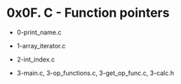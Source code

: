 # 0x0F. C - Function pointers

* 0-print_name.c

* 1-array_iterator.c

* 2-int_index.c

* 3-main.c, 3-op_functions.c, 3-get_op_func.c, 3-calc.h
